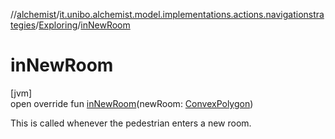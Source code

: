 //[alchemist](../../../index.md)/[it.unibo.alchemist.model.implementations.actions.navigationstrategies](../index.md)/[Exploring](index.md)/[inNewRoom](in-new-room.md)

# inNewRoom

[jvm]\
open override fun [inNewRoom](in-new-room.md)(newRoom: [ConvexPolygon](../../it.unibo.alchemist.model.interfaces.geometry.euclidean2d/-convex-polygon/index.md))

This is called whenever the pedestrian enters a new room.
